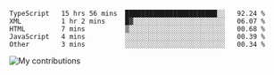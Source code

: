<!--START_SECTION:waka-->
```text
TypeScript   15 hrs 56 mins  ███████████████████████░░   92.24 % 
XML          1 hr 2 mins     █▓░░░░░░░░░░░░░░░░░░░░░░░   06.07 % 
HTML         7 mins          ▒░░░░░░░░░░░░░░░░░░░░░░░░   00.68 % 
JavaScript   4 mins          ░░░░░░░░░░░░░░░░░░░░░░░░░   00.39 % 
Other        3 mins          ░░░░░░░░░░░░░░░░░░░░░░░░░   00.34 % 
```
<!--END_SECTION:waka-->
<img src="https://github-readme-streak-stats.herokuapp.com/?user=pahas&theme=white" alt="My contributions" />
